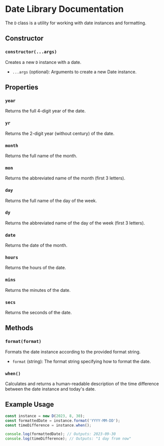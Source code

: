 # Date Library Documentation

The `D` class is a utility for working with date instances and formatting.

## Constructor

### `constructor(...args)`

Creates a new `D` instance with a date.

- `...args` (optional): Arguments to create a new Date instance.

## Properties

### `year`

Returns the full 4-digit year of the date.

### `yr`

Returns the 2-digit year (without century) of the date.

### `month`

Returns the full name of the month.

### `mon`

Returns the abbreviated name of the month (first 3 letters).

### `day`

Returns the full name of the day of the week.

### `dy`

Returns the abbreviated name of the day of the week (first 3 letters).

### `date`

Returns the date of the month.

### `hours`

Returns the hours of the date.

### `mins`

Returns the minutes of the date.

### `secs`

Returns the seconds of the date.

## Methods

### `format(format)`

Formats the date instance according to the provided format string.

- `format` (string): The format string specifying how to format the date.

### `when()`

Calculates and returns a human-readable description of the time difference between the date instance and today's date.

## Example Usage

```javascript
const instance = new D(2023, 8, 30);
const formattedDate = instance.format('YYYY-MM-DD');
const timeDifference = instance.when();

console.log(formattedDate); // Outputs: 2023-09-30
console.log(timeDifference); // Outputs: "1 day from now"
